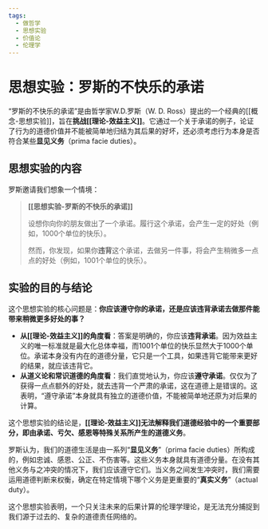 ```yaml
---
tags:
  - 做哲学
  - 思想实验
  - 价值论
  - 伦理学
---
```


# 思想实验：罗斯的不快乐的承诺

“罗斯的不快乐的承诺”是由哲学家W.D.罗斯（W. D. Ross）提出的一个经典的[[概念-思想实验]]，旨在**挑战[[理论-效益主义]]**。它通过一个关于承诺的例子，论证了行为的道德价值并不能被简单地归结为其后果的好坏，还必须考虑行为本身是否符合某些**显见义务**（prima facie duties）。

## 思想实验的内容

罗斯邀请我们想象一个情境：

> **[[思想实验-罗斯的不快乐的承诺]]**
>
> 设想你向你的朋友做出了一个承诺。履行这个承诺，会产生一定的好处（例如，1000个单位的快乐）。
>
> 然而，你发现，如果你**违背**这个承诺，去做另一件事，将会产生稍微多一点点的好处（例如，1001个单位的快乐）。

## 实验的目的与结论

这个思想实验的核心问题是：**你应该遵守你的承诺，还是应该违背承诺去做那件能带来稍微更多好处的事？**

*   **从[[理论-效益主义]]的角度看**：答案是明确的，你应该**违背承诺**。因为效益主义的唯一标准就是最大化总体幸福，而1001个单位的快乐显然大于1000个单位。承诺本身没有内在的道德分量，它只是一个工具，如果违背它能带来更好的结果，就应该违背它。
*   **从道义论和常识道德的角度看**：我们直觉地认为，你应该**遵守承诺**。仅仅为了获得一点点额外的好处，就去违背一个严肃的承诺，这在道德上是错误的。这表明，“遵守承诺”本身就具有独立的道德价值，不能被简单地还原为对后果的计算。

这个思想实验的结论是，**[[理论-效益主义]]无法解释我们道德经验中的一个重要部分，即由承诺、亏欠、感恩等特殊关系所产生的道德义务**。

罗斯认为，我们的道德生活是由一系列“**显见义务**”（prima facie duties）所构成的，例如忠诚、感恩、公正、不伤害等。这些义务本身就具有道德分量。在没有其他义务与之冲突的情况下，我们应该遵守它们。当义务之间发生冲突时，我们需要运用道德判断来权衡，确定在特定情境下哪个义务是更重要的“**真实义务**”（actual duty）。

这个思想实验表明，一个只关注未来的后果计算的伦理学理论，是无法充分捕捉到我们源于过去的、复杂的道德责任网络的。
